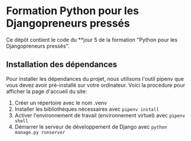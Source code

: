 # Formation Python pour les Djangopreneurs pressés

Ce dépôt contient le code du **jour 5 de la formation "Python pour les Djangopreneurs pressés". 

## Installation des dépendances

Pour installer les dépendances du projet, nous utilisons l'outil pipenv que vous devez avoir pré-installé
sur votre ordinateur. Voici la procédure pour afficher la page d'accueil du site:

1. Créer un répertoire avec le nom .venv
2. Installer les bibliothèques nécessaires avec `pipenv install`
3. Activer l'environnement de travail (environnement virtuel) avec `pipenv shell`
4. Démarrer le serveur de développement de Django avec `python manage.py runserver`